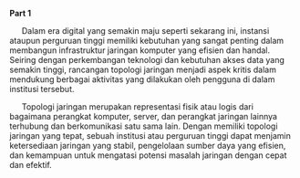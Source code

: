 ﻿**Part 1**

`	`Dalam era digital yang semakin maju seperti sekarang ini, instansi ataupun perguruan tinggi memiliki kebutuhan yang sangat penting dalam membangun infrastruktur jaringan komputer yang efisien dan handal. Seiring dengan perkembangan teknologi dan kebutuhan akses data yang semakin tinggi, rancangan topologi jaringan menjadi aspek kritis dalam mendukung berbagai aktivitas yang dilakukan oleh pengguna di dalam institusi tersebut.

`	`Topologi jaringan merupakan representasi fisik atau logis dari bagaimana perangkat komputer, server, dan perangkat jaringan lainnya terhubung dan berkomunikasi satu sama lain. Dengan memiliki topologi jaringan yang tepat, sebuah institusi atau perguruan tinggi dapat menjamin ketersediaan jaringan yang stabil, pengelolaan sumber daya yang efisien, dan kemampuan untuk mengatasi potensi masalah jaringan dengan cepat dan efektif.

